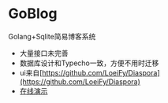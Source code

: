 # GoBlog
Golang+Sqlite简易博客系统

 - 大量接口未完善
 - 数据库设计和Typecho一致，方便不用时迁移
 - ui来自[https://github.com/LoeiFy/Diaspora](https://github.com/LoeiFy/Diaspora)
 - [在线演示](http://172.245.180.151:7777/)
